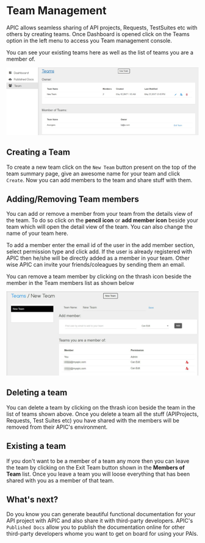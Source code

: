 # Team Management

APIC allows seamless sharing of API projects, Requests, TestSuites etc with others by creating teams. Once Dashboard is opened click on the Teams option in the left menu to access you Team management console.

You can see your existing teams here as well as the list of teams you are a member of.

![](../.gitbook/assets/teammanagement%20%281%29.jpg)

## Creating a Team

To create a new team click on the `New Team` button present on the top of the team summary page, give an awesome name for your team and click `Create`. Now you can add members to the team and share stuff with them.

## Adding/Removing Team members

You can add or remove a member from your team from the details view of the team. To do so click on the **pencil icon** or **add member icon** beside your team which will open the detail view of the team. You can also change the name of your team here.

To add a member enter the email id of the user in the add member section, select permission type and click add. If the user is already registered with APIC then he/she will be directly added as a member in your team. Other wise APIC can invite your friends/coleagues by sending them an email.

You can remove a team member by clicking on the thrash icon beside the member in the Team members list as shown below

![](../.gitbook/assets/teamdetail.jpg)

## Deleting a team

You can delete a team by clicking on the thrash icon beside the team in the list of teams shown above. Once you delete a team all the stuff \(APIProjects, Requests, Test Suites etc\) you have shared with the members will be removed from their APIC's environment.

## Existing a team

If you don't want to be a member of a team any more then you can leave the team by clicking on the Exit Team button shown in the **Members of Team** list. Once you leave a team you will loose everything that has been shared with you as a member of that team.

## What's next?

Do you know you can generate beautiful functional documentation for your API project with APIC and also share it with third-party developers. APIC's `Published Docs` allow you to publish the documentation online for other third-party developers whome you want to get on board for using your PAIs.

